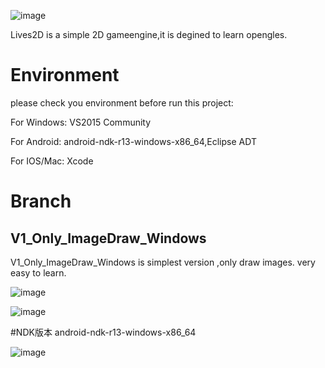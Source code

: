 ![image](https://github.com/ThisisGame/Lives2D/blob/master/Docs/Logo.png)


Lives2D is a simple 2D gameengine,it is degined to learn opengles.


# Environment

please check you environment before run this project:

For Windows: VS2015 Community

For Android: android-ndk-r13-windows-x86_64,Eclipse ADT

For IOS/Mac: Xcode

# Branch

## V1_Only_ImageDraw_Windows

V1_Only_ImageDraw_Windows is simplest version ,only draw images. very easy to learn.

![image](https://github.com/ThisisGame/Lives2D/blob/V1_Only_ImageDraw_Windows/Docs/drawimage.png)



![image](https://github.com/ThisisGame/Lives2D/blob/V9_Network_Raknet_Json/Docs/lives2d%20Framework.png)


#NDK版本 android-ndk-r13-windows-x86_64

![image](https://github.com/ThisisGame/Lives2D/blob/V5_SwitchToLua_Windows/Docs/lives2d.gif)
